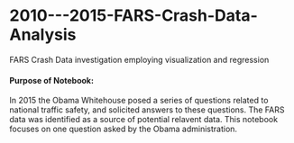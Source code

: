 # 2010---2015-FARS-Crash-Data-Analysis
FARS Crash Data investigation employing visualization and regression

#### Purpose of Notebook:

In 2015 the Obama Whitehouse posed a series of questions related to national traffic safety, and solicited answers to these questions. The FARS data was identified as a source of potential relavent data. This notebook focuses on one question asked by the Obama administration.
